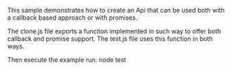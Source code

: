 This sample demonstrates how to create an Api that can be used both with a callback based approach or with promises.

The clone.js file exports a function implemented in such way to offer both callback and promise support.
The test.js file uses this function in both ways.

Then execute the example run:
node test